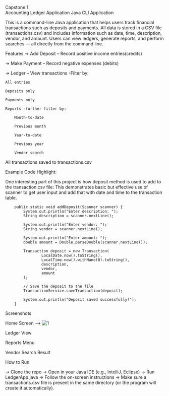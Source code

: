Capstone 1:  
Accounting Ledger Application 
Java CLI Application 

This is a command-line Java application that helps users track financial transactions such as deposits and payments.
All data is stored in a CSV file (transactions.csv) and includes information such as date, time, description, vendor, and amount. Users can view ledgers, generate reports, and perform searches — all directly from the command line.

Features
-> Add Deposit – Record positive income entries(credits)

-> Make Payment – Record negative expenses (debits)

-> Ledger – View transactions -Filter by:

    All entries

    Deposits only

    Payments only

    Reports -further filter by:

        Month-to-date

        Previous month

        Year-to-date

        Previous year

        Vendor search

All transactions saved to transactions.csv


Example Code Highlight:

One interesting part of this project is how deposit method is used to add to the transaction.csv file: This demonstrates basic but effective use of scanner to get user input and add that with date and time to the transaction table.


        public static void addDeposit(Scanner scanner) {
            System.out.println("Enter description: ");
            String description = scanner.nextLine();

            System.out.println("Enter vendor: ");
            String vendor = scanner.nextLine();

            System.out.println("Enter amount: ");
            double amount = Double.parseDouble(scanner.nextLine());

            Transaction deposit = new Transaction(
                    LocalDate.now().toString(),
                    LocalTime.now().withNano(0).toString(),
                    description,
                    vendor,
                    amount
            );

            // Save the deposit to the file
            TransactionService.saveTransaction(deposit);

            System.out.println("Deposit saved successfully!");
        }

Screenshots 

Home Screen --> ![1](https://github.com/user-attachments/assets/dfbcef8c-4b0c-4aff-8ff3-d6ef476f4692)


Ledger View

Reports Menu

Vendor Search Result

How to Run

-> Clone the repo
-> Open in your Java IDE (e.g., IntelliJ, Eclipse)
-> Run LedgerApp.java
-> Follow the on-screen instructions
-> Make sure a transactions.csv file is present in the same directory (or the program will create it automatically).
